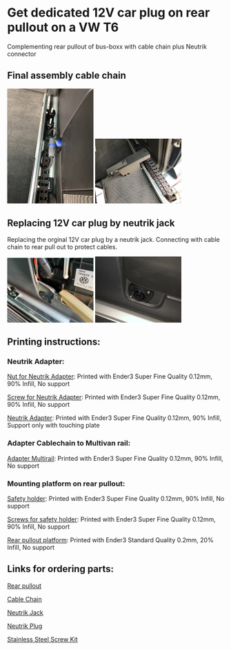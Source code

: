 # Get dedicated 12V car plug on rear pullout on a VW T6
Complementing rear pullout of bus-boxx with cable chain plus Neutrik connector

## Final assembly cable chain

<p float="left">
  <img src="https://github.com/SteffMUC/vw_t6_rearpullout/blob/main/pics/chain_mounted_1.jpeg" alt="Final Assembly Part1" width="200"/>
  <img src="https://github.com/SteffMUC/vw_t6_rearpullout/blob/main/pics/chain_mounted_2.jpeg" alt="Final Assembly Part2" width="200"/>
</p>

## Replacing 12V car plug by neutrik jack

Replacing the orginal 12V car plug by a neutrik jack. Connecting with cable chain to rear pull out to protect cables.

<p float="left">
  <img src="https://github.com/SteffMUC/vw_t6_rearpullout/blob/main/pics/old_plug.jpg" alt="Old plug" width="200"/>
  <img src="https://github.com/SteffMUC/vw_t6_rearpullout/blob/main/pics/neutrik_plug_new.jpg" alt="Neutrik plug" width="200"/>
</p>

## Printing instructions:

### Neutrik Adapter:
[Nut for Neutrik Adapter](https://github.com/SteffMUC/vw_t6_rearpullout/blob/main/vw_t6_car_plug_adapter_neutrik_nut.stl): Printed with Ender3 Super Fine Quality 0.12mm, 90% Infill, No support

[Screw for Neutrik Adapter](https://github.com/SteffMUC/vw_t6_rearpullout/blob/main/vw_t6_carplug_neutrik_adapter_screw.stl): Printed with Ender3 Super Fine Quality 0.12mm, 90% Infill, No support

[Neutrik Adapter](https://github.com/SteffMUC/vw_t6_rearpullout/blob/main/vw_t6_carplug_neutrik_adapter.stl): Printed with Ender3 Super Fine Quality 0.12mm, 90% Infill, Support only with touching plate

### Adapter Cablechain to Multivan rail:
[Adapter Multirail](https://github.com/SteffMUC/vw_t6_rearpullout/blob/main/vw_t6_cablechain_multivanrail_adapter.stl): Printed with Ender3 Super Fine Quality 0.12mm, 90% Infill, No support

### Mounting platform on rear pullout:
[Safety holder](https://github.com/SteffMUC/vw_t6_rearpullout/blob/main/vw_t6_cablechain_carplug_safety_holder_rearpullout_adapter_.stl): Printed with Ender3 Super Fine Quality 0.12mm, 90% Infill, No support

[Screws for safety holder](https://github.com/SteffMUC/vw_t6_rearpullout/blob/main/vw_t6_cablechain_carplug_rearpullout_screws.stl): Printed with Ender3 Super Fine Quality 0.12mm, 90% Infill, No support

[Rear pullout platform](https://github.com/SteffMUC/vw_t6_rearpullout/blob/main/vw_t6_cablechain_carplug_rearpullout_adapter.stl): Printed with Ender3 Standard Quality 0.2mm, 20% Infill, No support



## Links for ordering parts:

[Rear pullout](https://bus-boxx.de/collections/heckauszug/products/t5-t6-t6-1-heckboxx-diy-do-it-yourself-bausatz)

[Cable Chain](https://www.amazon.de/dp/B07S6LW7BK/)

[Neutrik Jack](https://www.amazon.de/Neutrik-NL4MP-Speakon-Einbaubuchse/dp/B004BR2YFW/)

[Neutrik Plug](https://www.amazon.de/Neutrik-NL4FRX-Speakon-Winkelstecker-4-Pol/dp/B004BR2YDO/)

[Stainless Steel Screw Kit](https://amazon.de/gp/product/B07PFCRMKR/)
